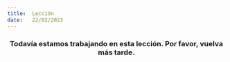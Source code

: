 ```yaml
---
title:  Lección
date:   22/02/2023
---
```


### <center>Todavía estamos trabajando en esta lección. Por favor, vuelva más tarde.</center>